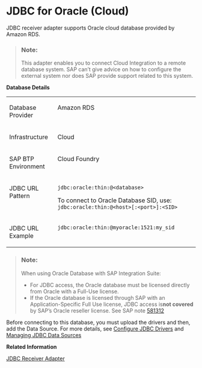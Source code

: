 <!-- loiof86818219a954c829bd847e323ecb23d -->

# JDBC for Oracle \(Cloud\)

JDBC receiver adapter supports Oracle cloud database provided by Amazon RDS.

> ### Note:  
> This adapter enables you to connect Cloud Integration to a remote database system. SAP can’t give advice on how to configure the external system nor does SAP provide support related to this system.

**Database Details**


<table>
<tr>
<td valign="top">

Database Provider

</td>
<td valign="top">

Amazon RDS

</td>
</tr>
<tr>
<td valign="top">

Infrastructure

</td>
<td valign="top">

Cloud

</td>
</tr>
<tr>
<td valign="top">

SAP BTP Environment

</td>
<td valign="top">

Cloud Foundry

</td>
</tr>
<tr>
<td valign="top">

JDBC URL Pattern

</td>
<td valign="top">

`jdbc:oracle:thin:@<database>`

To connect to Oracle Database SID, use: `jdbc:oracle:thin:@<host>[:<port>]:<SID>`

</td>
</tr>
<tr>
<td valign="top">

JDBC URL Example

</td>
<td valign="top">

`jdbc:oracle:thin:@myoracle:1521:my_sid`

</td>
</tr>
</table>

> ### Note:  
> When using Oracle Database with SAP Integration Suite:
> 
> -   For JDBC access, the Oracle database must be licensed directly from Oracle with a Full-Use license.
> -   If the Oracle database is licensed through SAP with an Application-Specific Full Use license, JDBC access is**not covered** by SAP’s Oracle reseller license. See SAP note [581312](https://me.sap.com/notes/581312)

Before connecting to this database, you must upload the drivers and then, add the Data Source. For more details, see [Configure JDBC Drivers](configure-jdbc-drivers-77c7d95.md) and [Managing JDBC Data Sources](managing-jdbc-data-sources-4c873fa.md) 

**Related Information**  


[JDBC Receiver Adapter](jdbc-receiver-adapter-88be644.md "The JDBC (Java Database Connectivity) adapter enables you to connect SAP Integration Suite to cloud or on-premise databases.")

